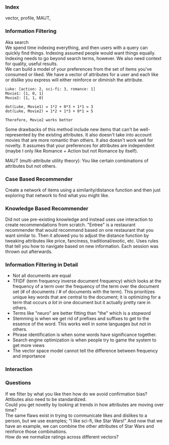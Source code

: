 ### Index
vector, profile, MAUT, 

### Information Filtering
Aka search  
We spend time indexing everything, and then users with a query can quickly find things. Indexing assumed people would want things equally. Indexing needs to go beyond search terms, however. We also need context for quality, useful results.  
We can build a model of your preferences from the set of items you've consumed or liked. 
We have a vector of attributes for a user and each like or dislike you express will either reinforce or diminish the attribute.  
```
Luke: [action: 2, sci-fi: 3, romance: 1]
Movie1: [1, 0, 1]
Movie2: [1, 1, 0]

dot(Luke, Movie1) = 1*2 + 0*3 + 1*1 = 3
dot(Luke, Movie2) = 1*2 + 1*3 + 0*1 = 5

Therefore, Movie2 works better
```
Some drawbacks of this method include new items that can't be well-represented by the existing attributes. It also doesn't take into account movies that are more romantic than others. It also doesn't work well for novelty. It assumes that your preferences for attributes are independent (maybe I only like Romance + Action but not Romance by itself).  

MAUT (multi-attribute utility theory): You like certain combinations of attributes but not others.  

### Case Based Recommender
Create a network of items using a similarity/distance function and then just exploring that network to find what you might like. 

### Knowledge Based Recommender
Did not use pre-existing knowledge and instead uses use interaction to create recommendations from scratch. "Entree" is a restaurant recommender that would recommend based on one restaurant that you want similar to. Then it allowed you to adjust the distance function by tweaking attributes like price, fanciness, traditional/exotic, etc. Uses rules that tell you how to navigate based on new information. Each session was thrown out afterwards. 

### Information Filtering in Detail
- Not all documents are equal
- TFIDF (term frequency inverse document frequency) which looks at the frequency of a term over the frequency of the term over the document set (# of documents / # of documents with the term). This prioritizes unique key words that are central to the document; it is optimizing for a term that occurs *a lot* in one document but it actually pretty rare in others. 
- Terms like "neuro" are better fitting than "the" which is a *stopword*
- Stemming is when we get rid of prefixes and suffixes to get to the essence of the word. This works well in some languages but not in others.
- Phrase identification is when some words have significance together. 
- Search engine optimization is when people try to game the system to get more views
- The vector space model cannot tell the difference between frequency and importance

### Interaction

### Questions
If we filter by what you like then how do we avoid confirmation bias?  
Attibutes also need to be standardized.  
Could you get novelty by looking at trends in how attributes are moving over time?  
The same flaws exist in trying to communicate likes and dislikes to a person, but we use examples; "I like sci-fi, like Star Wars!" And now that we have an example, we can combine the other attributes of Star Wars and reinforce those combinations.  
How do we normalize ratings across different vectors?